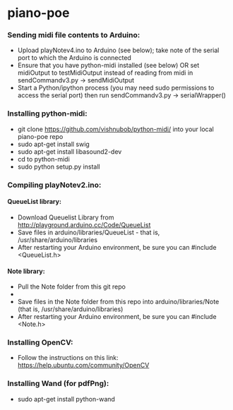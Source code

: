 piano-poe
=========

### Sending midi file contents to Arduino:
* Upload playNotev4.ino to Arduino (see below); take note of the serial port to which the Arduino is connected
* Ensure that you have python-midi installed (see below) OR set midiOutput to testMidiOutput instead of reading from midi in sendCommandv3.py -> sendMidiOutput
* Start a Python/ipython process (you may need sudo permissions to access the serial port) then run sendCommandv3.py -> serialWrapper()

### Installing python-midi:
* git clone https://github.com/vishnubob/python-midi/ into your local piano-poe repo
* sudo apt-get install swig
* sudo apt-get install libasound2-dev
* cd to python-midi
* sudo python setup.py install

### Compiling playNotev2.ino:

#### QueueList library:
* Download Queuelist Library from http://playground.arduino.cc/Code/QueueList
* Save files in arduino/libraries/QueueList  - that is, /usr/share/arduino/libraries
* After restarting your Arduino environment, be sure you can #include <QueueList.h>

#### Note library:
* Pull the Note folder from this git repo
* 
* Save files in the Note folder from this repo into arduino/libraries/Note (that is, /usr/share/arduino/libraries)
* After restarting your Arduino environment, be sure you can #include <Note.h>

### Installing OpenCV:
* Follow the instructions on this link: https://help.ubuntu.com/community/OpenCV

### Installing Wand (for pdfPng):
* sudo apt-get install python-wand
